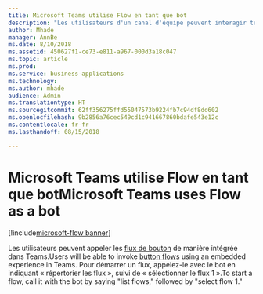 ```yaml
---
title: Microsoft Teams utilise Flow en tant que bot
description: "Les utilisateurs d'un canal d'équipe peuvent interagir textuellement avec un flux, en tapant simplement des commandes dans un canal pour interagir avec celui-ci."
author: Mhade
manager: AnnBe
ms.date: 8/10/2018
ms.assetid: 450627f1-ce73-e811-a967-000d3a18c047
ms.topic: article
ms.prod: 
ms.service: business-applications
ms.technology: 
ms.author: mhade
audience: Admin
ms.translationtype: HT
ms.sourcegitcommit: 62ff356275ffd55047573b9224fb7c94df8dd602
ms.openlocfilehash: 9b2856a76cec549cd1c941667860bdafe543e12c
ms.contentlocale: fr-fr
ms.lasthandoff: 08/15/2018

---
```

# <a name="microsoft-teams-uses-flow-as-a-bot"></a><span data-ttu-id="df779-103">Microsoft Teams utilise Flow en tant que bot</span><span class="sxs-lookup"><span data-stu-id="df779-103">Microsoft Teams uses Flow as a bot</span></span>

[!include[microsoft-flow banner](../includes/microsoft-flow.md)]




<span data-ttu-id="df779-104">Les utilisateurs peuvent appeler les [flux de bouton](https://docs.microsoft.com/flow/introduction-to-button-flows) de manière intégrée dans Teams.</span><span class="sxs-lookup"><span data-stu-id="df779-104">Users will be able to invoke [button flows](https://docs.microsoft.com/flow/introduction-to-button-flows) using an embedded experience in Teams.</span></span> <span data-ttu-id="df779-105">Pour démarrer un flux, appelez-le avec le bot en indiquant « répertorier les flux », suivi de « sélectionner le flux 1 ».</span><span class="sxs-lookup"><span data-stu-id="df779-105">To start a flow, call it with the bot by saying "list flows," followed by "select flow 1."</span></span>

